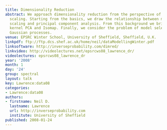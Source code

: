 ```yaml
---
title: Dimensionality Reduction
abstract: We approach dimensionality reduction from the perspective of multidimensional
  scaling. Starting from the basics, we draw the relationship between multidimensional
  scaling and principal component analysis. From this background we briefly review
  kernel PCA and Isomap. Finally, we consider the problem of model selection using
  Gaussian processes.
venue: EPSRC Winter School, University of Sheffield, Sheffield, U.K.
linkpdf: ftp://ftp.dcs.shef.ac.uk/home/neil/dataModellingWinter.pdf
linksoftware: http://inverseprobability.com/dimred/
linkvideo: http://videolectures.net/epsrcws08_lawrence_dr/
videolectures: epsrcws08_lawrence_dr
year: '2008'
month: 1
day: '24'
group: spectral
layout: talk
key: Lawrence:data08
categories:
- Lawrence:data08
authors:
- firstname: Neil D.
  lastname: Lawrence
  url: http://inverseprobability.com
  institute: University of Sheffield
published: 2008-01-24
---
```

